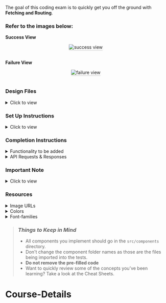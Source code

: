 The goal of this coding exam is to quickly get you off the ground with **Fetching and Routing**.

### Refer to the images below:

**Success View**

<div style="text-align: center;">
    <img src="https://assets.ccbp.in/frontend/content/react-js/tech-era-success-output.gif" alt="success view" style="max-width:70%;box-shadow:0 2.8px 2.2px rgba(0, 0, 0, 0.12)">
</div>

<br/>

**Failure View**

<div style="text-align: center;">
    <img src="https://assets.ccbp.in/frontend/content/react-js/tech-era-failure-output.gif" alt="failure view" style="max-width:70%;box-shadow:0 2.8px 2.2px rgba(0, 0, 0, 0.12)">
</div>

<br/>

### Design Files

<details>

<summary>Click to view</summary>

- Home Route

  - [Medium (Size >= 768px), Large (Size >= 992px) and Extra Large (Size >= 1200px) - Courses Success](https://assets.ccbp.in/frontend/content/react-js/tech-era-home-success-lg-output.png)
  - [Medium (Size >= 768px), Large (Size >= 992px) and Extra Large (Size >= 1200px) - Courses Failure](https://assets.ccbp.in/frontend/content/react-js/tech-era-home-failure-lg-output.png)

- Course Item Details Route

  - [Medium (Size >= 768px), Large (Size >= 992px) and Extra Large (Size >= 1200px) - Course Details Success](https://assets.ccbp.in/frontend/content/react-js/tech-era-course-details-success-lg-output.png)
  - [Medium (Size >= 768px), Large (Size >= 992px) and Extra Large (Size >= 1200px) - Course Details Failure](https://assets.ccbp.in/frontend/content/react-js/tech-era-course-details-failure-lg-output.png)

- Not Found Route

  - [Medium (Size >= 768px), Large (Size >= 992px) and Extra Large (Size >= 1200px)](https://assets.ccbp.in/frontend/content/react-js/tech-era-page-not-found-lg-output.png)

</details>

### Set Up Instructions

<details>

<summary>Click to view</summary>

- Download dependencies by running `npm install`
- Start up the app using `npm start`

</details>

### Completion Instructions

<details>

<summary>Functionality to be added</summary>

<br/>

The app must have the following functionalities

- When the app is opened initially, Home Route should be displayed

- **Home Route**
  - When the Home Route is opened,
    - An HTTP GET request should be made to the **coursesApiUrl**
      - The _loader_ should be displayed while the HTTP request is fetching the data
      - If the HTTP GET request made is successful, then the list of courses received in response should be displayed
      - If the HTTP GET request made is unsuccessful, then the [Failure view](https://assets.ccbp.in/frontend/content/react-js/tech-era-home-failure-lg-output.png) should be displayed
        - When the **Retry** button is clicked, then an HTTP GET request should be made to **coursesApiUrl**
  - When a course is clicked, then the page should be navigated to the Course Item Details Route
- **Course Item Details Route**
  - When the Course Item Details Route is opened,
    - An HTTP GET request should be made to the **courseDetailsApiUrl** with the `id` as path parameter
      - The _loader_ should be displayed while the HTTP request is fetching the data
      - If the HTTP GET request made is successful, then the course details received in response should be displayed
      - If the HTTP GET request made is unsuccessful, then the [Failure view](https://assets.ccbp.in/frontend/content/react-js/tech-era-course-details-failure-lg-output.png) should be displayed
        - When the **Retry** button is clicked, then an HTTP GET request should be made to **courseDetailsApiUrl**
- **Not Found Route**
  - When a random path is provided in the URL, then the page should be navigated to the Not Found Route
- When the **website logo** image is clicked, then the page should be navigated to the Home Route

</details>

<details>

<summary>API Requests & Responses</summary>

<br/>

**coursesApiUrl**

#### API: `https://apis.ccbp.in/te/courses`

#### Method: `GET`

#### Description:

Returns a response containing the list of all courses

#### Response:

```json
{
  "courses": [
      {
        "id": "736d1108-d98b-482f-bfd6-234498c3571f",
        "name": "HTML",
        "logo_url": "https://assets.ccbp.in/frontend/react-js/tech-era/html-logo-img.png"
      },
       ...
  ],
  "total": 16
}
```

**courseDetailsApiUrl**

#### API: `https://apis.ccbp.in/te/courses/:id`

#### Method: `GET`

#### Description:

Returns a response containing details of the course

#### Response:

```json
{
  "course_details": {
    "id": "736d1108-d98b-482f-bfd6-234498c3571f",
    "name": "HTML",
    "image_url": "https://assets.ccbp.in/frontend/react-js/tech-era/html-img.png",
    "description": "The HyperText Markup Language or HTML is the standard markup language for documents designed to be displayed in a web browser. It can be assisted by technologies such as Cascading Style Sheets (CSS) and scripting languages such as JavaScript. Web browsers receive HTML documents from a web server or local storage and render the documents into multimedia web pages."
  }
}
```

</details>

### Important Note

<details>

<summary>Click to view</summary>

<br/>

**The following instructions are required for the tests to pass**

- Home Route should consist of `/` in the URL path
- Course Item Details Route should consist of `/courses/:id` in the URL path
- No need to use the `BrowserRouter` in `App.js` as we have already included in the `index.js` file
- Wrap the `Loader` component with an HTML container element and add the `data-testid` attribute value as `loader` to it
- Each course logo image in the Home Route should have the alt as the value of the key "name" from each course object in the courses list
- Each course image in the Course Item Details Route should have the alt as the value of the key "name" in the course details object

</details>

### Resources

<details>

<summary>Image URLs</summary>

- https://assets.ccbp.in/frontend/react-js/tech-era/website-logo-img.png alt should be **website logo**
- https://assets.ccbp.in/frontend/react-js/tech-era/failure-img.png alt should be **failure view**
- https://assets.ccbp.in/frontend/react-js/tech-era/not-found-img.png alt should be **not found**

</details>

<details>

<summary>Colors</summary>

<br/>

<div style="background-color:#f1f5f9; width: 150px; padding: 10px; color: black">Hex: #f1f5f9</div>
<div style="background-color:#1e293b; width: 150px; padding: 10px; color: white">Hex: #1e293b</div>
<div style="background-color:#475569; width: 150px; padding: 10px; color: white">Hex: #475569</div>
<div style="background-color:#ffffff; width: 150px; padding: 10px; color: black">Hex: #ffffff</div>
<div style="background-color:#4656a1; width: 150px; padding: 10px; color: white">Hex: #4656a1</div>
<div style="background-color:#64748b; width: 150px; padding: 10px; color: white">Hex: #64748b</div>
<div style="background-color:#e8e8e8; width: 150px; padding: 10px; color: black">Hex: #e8e8e8</div>

</details>

<details>

<summary>Font-families</summary>

- Roboto

</details>

> ### _Things to Keep in Mind_
>
> - All components you implement should go in the `src/components` directory.
> - Don't change the component folder names as those are the files being imported into the tests.
> - **Do not remove the pre-filled code**
> - Want to quickly review some of the concepts you’ve been learning? Take a look at the Cheat Sheets.
# Course-Details
